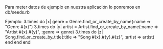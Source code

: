 Para meter datos de ejemplo en nuestra aplicación lo ponremos en
db/seeds.rb

Ejemplo:
3.times do |x|
  genre  = Genre.find_or_create_by_name(:name => "Genre #{x}")
  3.times do |y|
    artist = Artist.find_or_create_by_name(:name => "Artist #{x}.#{y}", :genre => genre)
    3.times do |z|
      Song.find_or_create_by_title(:title => "Song #{x}.#{y}.#{z}",  :artist => artist)
    end
  end
end

